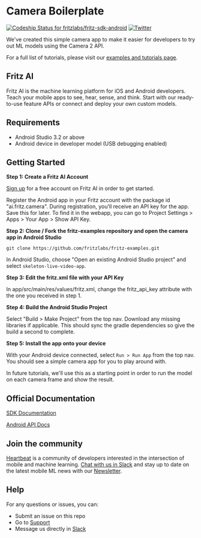 # Camera Boilerplate

[ ![Codeship Status for fritzlabs/fritz-sdk-android](https://app.codeship.com/projects/c74152e0-65d1-0136-2d69-32e87736c6c6/status?branch=master)](https://app.codeship.com/projects/297281)
[![Twitter](https://img.shields.io/badge/twitter-@fritzlabs-blue.svg?style=flat)](http://twitter.com/fritzlabs)

We've created this simple camera app to make it easier for developers to try out ML models using the Camera 2 API.

For a full list of tutorials, please visit our [examples and tutorials page](https://www.fritz.ai/resources/tutorials.html).

## Fritz AI

Fritz AI is the machine learning platform for iOS and Android developers. Teach your mobile apps to see, hear, sense, and think. Start with our ready-to-use feature APIs or connect and deploy your own custom models.

## Requirements

- Android Studio 3.2 or above
- Android device in developer model (USB debugging enabled)

## Getting Started

**Step 1: Create a Fritz AI Account**

[Sign up](https://app.fritz.ai/register?utm_source=github&utm_campaign=fritz-examples) for a free account on Fritz AI in order to get started.

Register the Android app in your Fritz account with the package id "ai.fritz.camera". During registration, you'll receive an API key for the app. Save this for later. To find it in the webapp, you can go to Project Settings > Apps > Your App > Show API Key.

**Step 2: Clone / Fork the fritz-examples repository and open the camera app in Android Studio**

```
git clone https://github.com/fritzlabs/fritz-examples.git
```

In Android Studio, choose "Open an existing Android Studio project" and select `skeleton-live-video-app`.

**Step 3: Edit the fritz.xml file with your API Key**

In app/src/main/res/values/fritz.xml, change the fritz_api_key attribute with the one you received in step 1.

**Step 4: Build the Android Studio Project**

Select "Build > Make Project" from the top nav. Download any missing libraries if applicable. This should sync the gradle dependencies so give the build a second to complete.

**Step 5: Install the app onto your device**

With your Android device connected, select `Run > Run App` from the top nav. You should see a simple camera app for you to play around with.

In future tutorials, we'll use this as a starting point in order to run the model on each camera frame and show the result.

## Official Documentation

[SDK Documentation](https://docs.fritz.ai/?utm_source=github&utm_campaign=fritz-examples)

[Android API Docs](https://docs.fritz.ai/android/latest/index.html?utm_source=github&utm_campaign=fritz-examples)

## Join the community

[Heartbeat](https://heartbeat.fritz.ai/?utm_source=github&utm_campaign=fritz-examples) is a community of developers interested in the intersection of mobile and machine learning. [Chat with us in Slack](https://www.fritz.ai/slack?utm_source=github&utm_campaign=fritz-examples) and stay up to date on the latest mobile ML news with our [Newsletter](https://mobileml.us16.list-manage.com/subscribe?u=de53bead690affb8e9a21de8f&id=68acb5c0fd).

## Help

For any questions or issues, you can:

- Submit an issue on this repo
- Go to [Support](https://support.fritz.ai/?utm_source=github&utm_campaign=fritz-examples)
- Message us directly in [Slack](https://www.fritz.ai/slack?utm_source=github&utm_campaign=fritz-examples)

